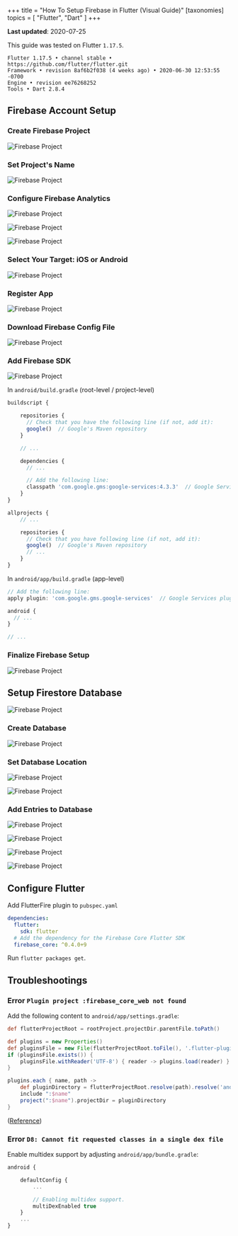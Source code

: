 +++
title = "How To Setup Firebase in Flutter (Visual Guide)"
[taxonomies]
topics = [ "Flutter", "Dart" ]
+++

**Last updated**: 2020-07-25

This guide was tested on Flutter `1.17.5`.

```
Flutter 1.17.5 • channel stable • https://github.com/flutter/flutter.git
Framework • revision 8af6b2f038 (4 weeks ago) • 2020-06-30 12:53:55 -0700
Engine • revision ee76268252
Tools • Dart 2.8.4
```

## Firebase Account Setup

### Create Firebase Project

![Firebase Project](../firebase-01.png)

### Set Project's Name

![Firebase Project](../firebase-02.png)

### Configure Firebase Analytics

![Firebase Project](../firebase-03.png)

![Firebase Project](../firebase-04.png)

![Firebase Project](../firebase-05.png)

### Select Your Target: iOS or Android

![Firebase Project](../firebase-07.png)

### Register App

![Firebase Project](../firebase-08.png)

### Download Firebase Config File

![Firebase Project](../firebase-09.png)

### Add Firebase SDK

![Firebase Project](../firebase-10.png)

In `android/build.gradle` (root-level / project-level)

```jsx
buildscript {

    repositories {
      // Check that you have the following line (if not, add it):
      google()  // Google's Maven repository
    }

    // ...

    dependencies {
      // ...

      // Add the following line:
      classpath 'com.google.gms:google-services:4.3.3'  // Google Services plugin
    }
}

allprojects {
    // ...

    repositories {
      // Check that you have following line (if not, add it):
      google()  // Google's Maven repository
      // ...
    }
}
```

In `android/app/build.gradle` (app-level)

```jsx
// Add the following line:
apply plugin: 'com.google.gms.google-services'  // Google Services plugin

android {
  // ...
}

// ...
```

### Finalize Firebase Setup

![Firebase Project](../firebase-11.png)

## Setup Firestore Database

![Firebase Project](../firebase-12.png)

### Create Database

![Firebase Project](../firebase-13.png)

### Set Database Location

![Firebase Project](../firebase-14.png)

![Firebase Project](../firebase-15.png)

### Add Entries to Database

![Firebase Project](../firebase-16.png)

![Firebase Project](../firebase-17.png)

![Firebase Project](../firebase-18.png)

![Firebase Project](../firebase-19.png)

## Configure Flutter


Add FlutterFire plugin to `pubspec.yaml`

```yaml
dependencies:
  flutter:
    sdk: flutter
  # Add the dependency for the Firebase Core Flutter SDK
  firebase_core: ^0.4.0+9
```

Run `flutter packages get`.

## Troubleshootings

### Error `Plugin project :firebase_core_web not found`

Add the following content to `android/app/settings.gradle`:

```groovy
def flutterProjectRoot = rootProject.projectDir.parentFile.toPath()

def plugins = new Properties()
def pluginsFile = new File(flutterProjectRoot.toFile(), '.flutter-plugins')
if (pluginsFile.exists()) {
    pluginsFile.withReader('UTF-8') { reader -> plugins.load(reader) }
}

plugins.each { name, path ->
    def pluginDirectory = flutterProjectRoot.resolve(path).resolve('android').toFile()
    include ":$name"
    project(":$name").projectDir = pluginDirectory
}
```

([Reference](https://github.com/FirebaseExtended/flutterfire/issues/2599))

### Error `D8: Cannot fit requested classes in a single dex file`

Enable multidex support by adjusting `android/app/bundle.gradle`:

```jsx
android {

    defaultConfig {
        ...

        // Enabling multidex support.
        multiDexEnabled true
    }
    ...
}
```